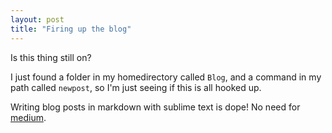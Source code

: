 ```yaml
---
layout: post
title: "Firing up the blog"
---
```

 
Is this thing still on?

I just found a folder in my homedirectory called `Blog`, and a command in my path called `newpost`, so I'm just seeing if this is all hooked up.

Writing blog posts in markdown with sublime text is dope! No need for [medium](//medium.com). 